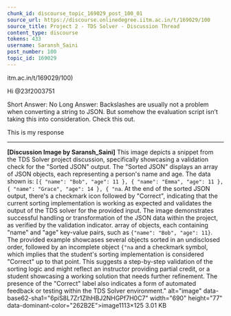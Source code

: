 ```yaml
---
chunk_id: discourse_topic_169029_post_100_01
source_url: https://discourse.onlinedegree.iitm.ac.in/t/169029/100
source_title: Project 2 - TDS Solver - Discussion Thread
content_type: discourse
tokens: 433
username: Saransh_Saini
post_number: 100
topic_id: 169029
---
```


itm.ac.in/t/169029/100)

Hi @23f2003751

Short Answer: No
Long Answer:
Backslashes are usually not a problem when converting a string to JSON. But somehow the evaluation script isn’t taking this into consideration. Check this out.

This is my response

---

**[Discussion Image by Saransh_Saini]** This image depicts a snippet from the TDS Solver project discussion, specifically showcasing a validation check for the "Sorted JSON" output. The "Sorted JSON" displays an array of JSON objects, each representing a person's name and age. The data shown is: `[{ "name": "Bob", "age": 11 }, { "name": "Emma", "age": 11 }, { "name": "Grace", "age": 14 }, { "na`. At the end of the sorted JSON output, there's a checkmark icon followed by "Correct", indicating that the current sorting implementation is working as expected and validates the output of the TDS solver for the provided input. The image demonstrates successful handling or transformation of the JSON data within the project, as verified by the validation indicator. array of objects, each containing "name" and "age" key-value pairs, such as `{"name": "Bob", "age": 11}`. The provided example showcases several objects sorted in an undisclosed order, followed by an incomplete object `{"na` and a checkmark symbol, which implies that the student's sorting implementation is considered "Correct" up to that point. This suggests a step-by-step validation of the sorting logic and might reflect an instructor providing partial credit, or a student showcasing a working solution that needs further refinement. The presence of the "Correct" label also indicates a form of automated feedback or testing within the TDS Solver environment." alt="image" data-base62-sha1="6piS8L7Zr1ZlhHBJ2NHGPf7H0C7" width="690" height="77" data-dominant-color="262B2E">image1113×125 3.01 KB
